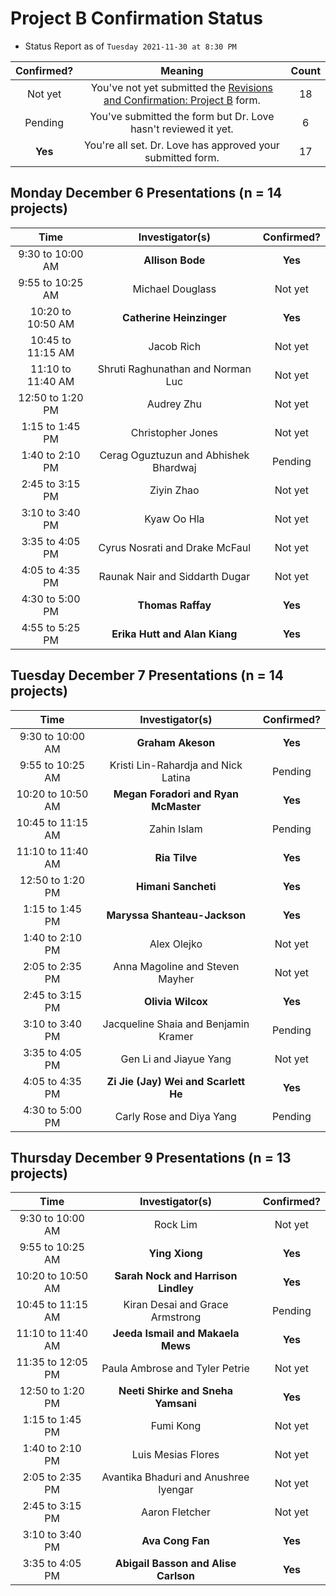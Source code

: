 # Project B Confirmation Status 

- Status Report as of `Tuesday 2021-11-30 at 8:30 PM`

Confirmed? | Meaning | Count
:---: | :----: | :----:
Not yet | You've not yet submitted the [Revisions and Confirmation: Project B](https://bit.ly/431-2021-projectB-confirmation) form. | 18
Pending | You've submitted the form but Dr. Love hasn't reviewed it yet. | 6
**Yes** | You're all set. Dr. Love has approved your submitted form. | 17

## Monday December 6 Presentations (n = 14 projects)

Time | Investigator(s) | Confirmed?
:-------: | :---: | :---:
9:30 to 10:00 AM | **Allison Bode** | **Yes**
9:55 to 10:25 AM | Michael Douglass | Not yet
10:20 to 10:50 AM	| **Catherine Heinzinger** | **Yes**
10:45 to 11:15 AM	| Jacob Rich | Not yet
11:10 to 11:40 AM	| Shruti Raghunathan and Norman Luc | Not yet
12:50 to 1:20 PM	| Audrey Zhu | Not yet
1:15 to 1:45 PM	| Christopher Jones | Not yet
1:40 to 2:10 PM	| Cerag Oguztuzun and Abhishek Bhardwaj | Pending
2:45 to 3:15 PM |	Ziyin Zhao | Not yet
3:10 to 3:40 PM	| Kyaw Oo Hla | Not yet
3:35 to 4:05 PM	| Cyrus Nosrati and Drake McFaul | Not yet
4:05 to 4:35 PM	| Raunak Nair and Siddarth Dugar | Not yet
4:30 to 5:00 PM	| **Thomas Raffay** | **Yes**
4:55 to 5:25 PM	| **Erika Hutt and Alan Kiang** | **Yes**

## Tuesday December 7 Presentations (n = 14 projects)

Time | Investigator(s) | Confirmed?
:-------: | :---: | :---:
9:30 to 10:00 AM	| **Graham Akeson** | **Yes**
9:55 to 10:25 AM	 | Kristi Lin-Rahardja and Nick Latina | Pending
10:20 to 10:50 AM	| **Megan Foradori and Ryan McMaster** | **Yes**
10:45 to 11:15 AM	| Zahin Islam | Pending
11:10 to 11:40 AM	| **Ria Tilve** | **Yes**
12:50 to 1:20 PM	|	**Himani Sancheti** | **Yes**
1:15 to 1:45 PM	|	**Maryssa Shanteau-Jackson** | **Yes**
1:40 to 2:10 PM	|	Alex Olejko | Not yet
2:05 to 2:35 PM	| Anna Magoline and Steven Mayher | Not yet
2:45 to 3:15 PM	|	**Olivia Wilcox** | **Yes**
3:10 to 3:40 PM	| Jacqueline Shaia and Benjamin Kramer | Pending
3:35 to 4:05 PM	|	Gen Li and Jiayue Yang | Not yet
4:05 to 4:35 PM	|	**Zi Jie (Jay) Wei and Scarlett He** | **Yes**
4:30 to 5:00 PM	|	Carly Rose and Diya Yang | Pending

## Thursday December 9 Presentations (n = 13 projects)

Time | Investigator(s) | Confirmed?
:-------: | :---: | :---:
9:30 to 10:00 AM	| Rock Lim | Not yet
9:55 to 10:25 AM	| **Ying Xiong** | **Yes**
10:20 to 10:50 AM	| **Sarah Nock and Harrison Lindley** | **Yes**
10:45 to 11:15 AM	| Kiran Desai and Grace Armstrong | Pending
11:10 to 11:40 AM	| **Jeeda Ismail and Makaela Mews** | **Yes**
11:35 to 12:05 PM	| Paula Ambrose and Tyler Petrie | Not yet
12:50 to 1:20 PM	| **Neeti Shirke and Sneha Yamsani** | **Yes**
1:15 to 1:45 PM	| Fumi Kong | Not yet
1:40 to 2:10 PM	| Luis Mesias Flores | Not yet
2:05 to 2:35 PM	| Avantika Bhaduri and Anushree Iyengar | Not yet
2:45 to 3:15 PM	| Aaron Fletcher | Not yet
3:10 to 3:40 PM	| **Ava Cong Fan** | **Yes**
3:35 to 4:05 PM	| **Abigail Basson and Alise Carlson** | **Yes**

